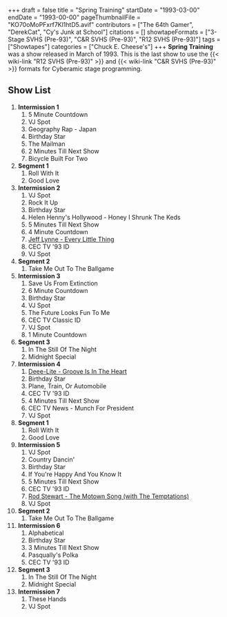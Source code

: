 +++
draft = false
title = "Spring Training"
startDate = "1993-03-00"
endDate = "1993-00-00"
pageThumbnailFile = "KO70oMoPFxrf7Kl1htD5.avif"
contributors = ["The 64th Gamer", "DerekCat", "Cy's Junk at School"]
citations = []
showtapeFormats = ["3-Stage SVHS (Pre-93)", "C&R SVHS (Pre-93)", "R12 SVHS (Pre-93)"]
tags = ["Showtapes"]
categories = ["Chuck E. Cheese's"]
+++
**Spring Training** was a show released in March of 1993. This is the last show to use the {{< wiki-link "R12 SVHS (Pre-93)" >}} and {{< wiki-link "C&R SVHS (Pre-93)" >}} formats for Cyberamic stage programming.

## Show List

1.  **Intermission 1**
    1.  5 Minute Countdown
    2.  VJ Spot
    3.  Geography Rap - Japan
    4.  Birthday Star
    5.  The Mailman
    6.  2 Minutes Till Next Show
    7.  Bicycle Built For Two
2.  **Segment 1**
    1.  Roll With It
    2.  Good Love
3.  **Intermission 2**
    1.  VJ Spot
    2.  Rock It Up
    3.  Birthday Star
    4.  Helen Henny's Hollywood - Honey I Shrunk The Keds
    5.  5 Minutes Till Next Show
    6.  4 Minute Countdown
    7.  [Jeff Lynne - Every Little Thing](https://en.wikipedia.org/wiki/Every_Little_Thing_(Jeff_Lynne_song))
    8.  CEC TV '93 ID
    9.  VJ Spot
4.  **Segment 2**
    1.  Take Me Out To The Ballgame
5.  **Intermission 3**
    1.  Save Us From Extinction
    2.  6 Minute Countdown
    3.  Birthday Star
    4.  VJ Spot
    5.  The Future Looks Fun To Me
    6.  CEC TV Classic ID
    7.  VJ Spot
    8.  1 Minute Countdown
6.  **Segment 3**
    1.  In The Still Of The Night
    2.  Midnight Special
7.  **Intermission 4**
    1.  [Deee-Lite - Groove Is In The Heart](https://en.wikipedia.org/wiki/Groove_Is_in_the_Heart)
    2.  Birthday Star
    3.  Plane, Train, Or Automobile
    4.  CEC TV '93 ID
    5.  4 Minutes Till Next Show
    6.  CEC TV News - Munch For President
    7.  VJ Spot
8.  **Segment 1**
    1.  Roll With It
    2.  Good Love
9.  **Intermission 5**
    1.  VJ Spot
    2.  Country Dancin'
    3.  Birthday Star
    4.  If You're Happy And You Know It
    5.  5 Minutes Till Next Show
    6.  CEC TV '93 ID
    7.  [Rod Stewart - The Motown Song (with The Temptations)](https://en.wikipedia.org/wiki/The_Motown_Song)
    8.  VJ Spot
10. **Segment 2**
    1.  Take Me Out To The Ballgame
11. **Intermission 6**
    1.  Alphabetical
    2.  Birthday Star
    3.  3 Minutes Till Next Show
    4.  Pasqually's Polka
    5.  CEC TV '93 ID
12. **Segment 3**
    1.  In The Still Of The Night
    2.  Midnight Special
13. **Intermission 7**
    1.  These Hands
    2.  VJ Spot
